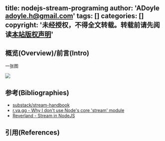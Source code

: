 title: nodejs-stream-programing
author: 'ADoyle <adoyle.h@gmail.com>'
tags: []
categories: []
copyright: '未经授权，不得全文转载。转载前请先阅读[本站版权声明](http://adoyle.me/blog/copyright.html)'
---

## 概览(Overview)/前言(Intro)

一张图

![](https://cloud.githubusercontent.com/assets/37303/5728694/f9a3e300-9b20-11e4-9e14-a6938b3327f0.png)

<!-- more -->



## 参考(Bibliographies)
- [substack/stream-handbook][B1]
- [r.va.gg - Why I don't use Node's core 'stream' module][B2]
- [Reverland - Stream in NodeJS][B3]

## 引用(References)
[^1]: [][R1]


<!-- 以下是相关链接 -->

[R1]: <url> "备注"

[B1]: https://github.com/substack/stream-handbook
[B2]: https://r.va.gg/2014/06/why-i-dont-use-nodes-core-stream-module.html
[B3]: http://reverland.org/javascript/2015/12/20/stream-in-nodejs/
